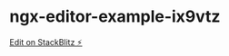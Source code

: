 # ngx-editor-example-ix9vtz

[Edit on StackBlitz ⚡️](https://stackblitz.com/edit/ngx-editor-example-ix9vtz)